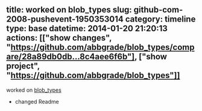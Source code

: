 title: worked on blob_types
slug: github-com-2008-pushevent-1950353014
category: timeline
type: base
datetime: 2014-01-20 21:20:13
actions: [["show changes", "https://github.com/abbgrade/blob_types/compare/28a89db0db...8c4aee6f6b"], ["show project", "https://github.com/abbgrade/blob_types"]]
---
worked on [blob_types](https://github.com/abbgrade/blob_types)

 - changed Readme
